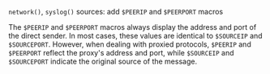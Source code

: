 `network()`, `syslog()` sources: add `$PEERIP` and `$PEERPORT` macros

The `$PEERIP` and `$PEERPORT` macros always display the address and port of the direct sender.
In most cases, these values are identical to `$SOURCEIP` and `$SOURCEPORT`.
However, when dealing with proxied protocols, `$PEERIP` and `$PEERPORT` reflect the proxy's address and port,
while `$SOURCEIP` and `$SOURCEPORT` indicate the original source of the message.

